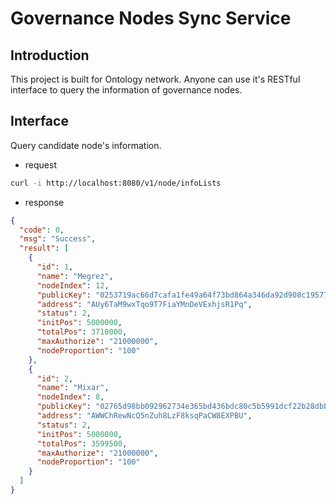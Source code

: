 # Governance Nodes Sync Service

## Introduction

This project is built for Ontology network. Anyone can use it's RESTful interface to query the information of governance nodes.

## Interface

Query candidate node's information.

- request

```bash
curl -i http://localhost:8080/v1/node/infoLists
```

- response

```json
{
  "code": 0,
  "msg": "Success",
  "result": [
    {
      "id": 1,
      "name": "Megrez",
      "nodeIndex": 12,
      "publicKey": "0253719ac66d7cafa1fe49a64f73bd864a346da92d908c19577a003a8a4160b7fa",
      "address": "AUy6TaM9wxTqo9T7FiaYMnDeVExhjsR1Pq",
      "status": 2,
      "initPos": 5000000,
      "totalPos": 3710000,
      "maxAuthorize": "21000000",
      "nodeProportion": "100"
    },
    {
      "id": 2,
      "name": "Mixar",
      "nodeIndex": 8,
      "publicKey": "02765d98bb092962734e365bd436bdc80c5b5991dcf22b28dbb02d3b3cf74d6444",
      "address": "AWWChRewNcQ5nZuh8LzF8ksqPaCW8EXPBU",
      "status": 2,
      "initPos": 5000000,
      "totalPos": 3599500,
      "maxAuthorize": "21000000",
      "nodeProportion": "100"
    }
  ]
}
```
